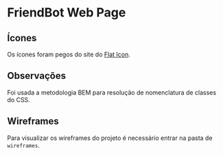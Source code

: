 # FriendBot Web Page

## Ícones
Os ícones foram pegos do site do [Flat Icon](https://www.flaticon.com).

##  Observações
Foi usada a metodologia BEM para resolução de nomenclatura de classes do CSS.

##  Wireframes
Para visualizar os wireframes do projeto é necessário entrar na pasta de `wireframes`.
